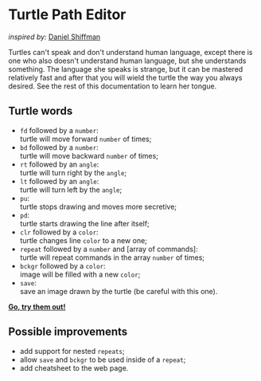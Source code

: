 # Turtle Path Editor

_inspired by:_ [Daniel Shiffman](https://github.com/shiffman)

Turtles can't speak and don't understand human language, except there is one who also doesn't understand human language, but she understands something. The language she speaks is strange, but it can be mastered relatively fast and after that you will wield the turtle the way you always desired. See the rest of this documentation to learn her tongue.

## Turtle words

- `fd` followed by a `number`:<br>turtle will move forward `number` of times;
- `bd` followed by a `number`:<br>turtle will move backward `number` of times;
- `rt` followed by an `angle`:<br>turtle will turn right by the `angle`;
- `lt` followed by an `angle`:<br>turtle will turn left by the `angle`;
- `pu`:<br>turtle stops drawing and moves more secretive;
- `pd`:<br>turtle starts drawing the line after itself;
- `clr` followed by a `color`:<br>turtle changes line `color` to a new one;
- `repeat` followed by a `number` and \[array of commands\]:<br>turtle will repeat commands in the array `number` of times;
- `bckgr` followed by a `color`:<br>image will be filled with a new `color`;
- `save`:<br>save an image drawn by the turtle (be careful with this one).

[**Go, try them out!**](https://fabritsius.github.io/shiffmans-code-editor/)

## Possible improvements

- add support for nested `repeats`;
- allow `save` and `bckgr` to be used inside of a `repeat`;
- add cheatsheet to the web page.